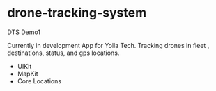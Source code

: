 # drone-tracking-system
DTS Demo1 

Currently in development  App for Yolla Tech. Tracking drones in  fleet , destinations, status, and gps locations.

* UIKit
* MapKit
* Core Locations


